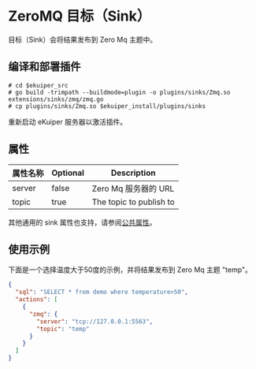 # ZeroMQ 目标（Sink）

目标（Sink）会将结果发布到 Zero Mq 主题中。

## 编译和部署插件

```shell
# cd $ekuiper_src
# go build -trimpath --buildmode=plugin -o plugins/sinks/Zmq.so extensions/sinks/zmq/zmq.go
# cp plugins/sinks/Zmq.so $ekuiper_install/plugins/sinks
```

重新启动 eKuiper 服务器以激活插件。

## 属性

| 属性名称   | Optional | Description             |
|--------|----------|-------------------------|
| server | false    | Zero Mq 服务器的 URL        |
| topic  | true     | The topic to publish to |

其他通用的 sink 属性也支持，请参阅[公共属性](../overview.md#公共属性)。

## 使用示例

下面是一个选择温度大于50度的示例，并将结果发布到 Zero Mq 主题 "temp"。

```json
{
  "sql": "SELECT * from demo where temperature>50",
  "actions": [
    {
      "zmq": {
        "server": "tcp://127.0.0.1:5563",
        "topic": "temp"
      }
    }
  ]
}
```


